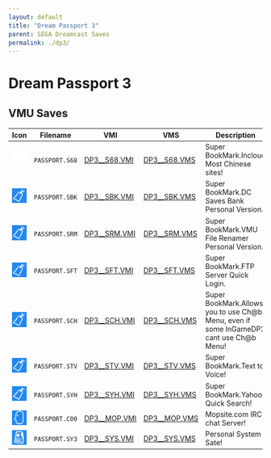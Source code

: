 ```yaml
---
layout: default
title: "Dream Passport 3"
parent: SEGA Dreamcast Saves
permalink: ./dp3/
---
```

# Dream Passport 3

## VMU Saves

| Icon | Filename | VMI | VMS | Description |
|------|----------|-----|-----|-------------|
| ![Dream Passport 3](../icons/PASSPORT.S68.GIF) | `PASSPORT.S68` | [DP3__S68.VMI](DP3__S68.VMI) | [DP3__S68.VMS](DP3__S68.VMS) | Super BookMark.Incloud Most Chinese sites! |
| ![Dream Passport 3](../icons/PASSPORT.SBK.GIF) | `PASSPORT.SBK` | [DP3__SBK.VMI](DP3__SBK.VMI) | [DP3__SBK.VMS](DP3__SBK.VMS) | Super BookMark.DC Saves Bank Personal Version. |
| ![Dream Passport 3](../icons/PASSPORT.SRM.GIF) | `PASSPORT.SRM` | [DP3__SRM.VMI](DP3__SRM.VMI) | [DP3__SRM.VMS](DP3__SRM.VMS) | Super BookMark.VMU File Renamer Personal Version. |
| ![Dream Passport 3](../icons/PASSPORT.SFT.GIF) | `PASSPORT.SFT` | [DP3__SFT.VMI](DP3__SFT.VMI) | [DP3__SFT.VMS](DP3__SFT.VMS) | Super BookMark.FTP Server Quick Login. |
| ![Dream Passport 3](../icons/PASSPORT.SCH.GIF) | `PASSPORT.SCH` | [DP3__SCH.VMI](DP3__SCH.VMI) | [DP3__SCH.VMS](DP3__SCH.VMS) | Super BookMark.Allows you to use Ch@b Menu, even if some InGameDP3 cant use Ch@b Menu! |
| ![Dream Passport 3](../icons/PASSPORT.STV.GIF) | `PASSPORT.STV` | [DP3__STV.VMI](DP3__STV.VMI) | [DP3__STV.VMS](DP3__STV.VMS) | Super BookMark.Text to Voice! |
| ![Dream Passport 3](../icons/PASSPORT.SYH.GIF) | `PASSPORT.SYH` | [DP3__SYH.VMI](DP3__SYH.VMI) | [DP3__SYH.VMS](DP3__SYH.VMS) | Super BookMark.Yahoo Quick Search! |
| ![Dream Passport 3](../icons/PASSPORT.C00.GIF) | `PASSPORT.C00` | [DP3__MOP.VMI](DP3__MOP.VMI) | [DP3__MOP.VMS](DP3__MOP.VMS) | Mopsite.com IRC chat Server! |
| ![Dream Passport 3](../icons/PASSPORT.SY3.GIF) | `PASSPORT.SY3` | [DP3__SYS.VMI](DP3__SYS.VMI) | [DP3__SYS.VMS](DP3__SYS.VMS) | Personal System Sate! |
